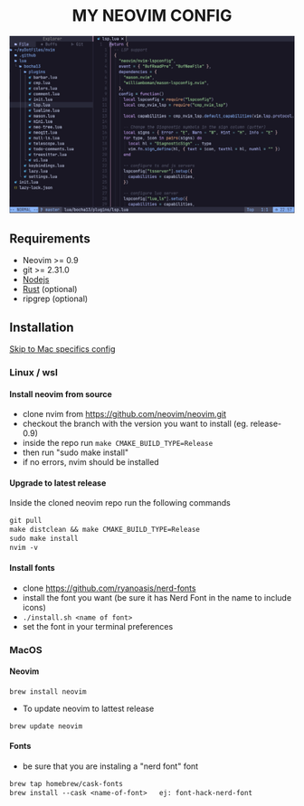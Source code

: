 <div align="center">
  <h1> MY NEOVIM CONFIG </h1>
</div>

![Screenshot1](https://raw.githubusercontent.com/bocha13/myDotFiles/master/nvim/.github/screen.png)

## Requirements

- Neovim >= 0.9
- git >= 2.31.0
- [Nodejs](https://nodejs.org/en/)
- [Rust](https://rustup.rs/) (optional)
- ripgrep (optional)

## Installation

[Skip to Mac specifics config](#MacOS)

### Linux / wsl

#### Install neovim from source

- clone nvim from https://github.com/neovim/neovim.git
- checkout the branch with the version you want to install (eg. release-0.9)
- inside the repo run `make CMAKE_BUILD_TYPE=Release`
- then run "sudo make install"
- if no errors, nvim should be installed

#### Upgrade to latest release

Inside the cloned neovim repo run the following commands

```
git pull
make distclean && make CMAKE_BUILD_TYPE=Release
sudo make install
nvim -v
```

#### Install fonts

- clone https://github.com/ryanoasis/nerd-fonts
- install the font you want (be sure it has Nerd Font in the name to include icons)
- `./install.sh <name of font>`
- set the font in your terminal preferences

### MacOS

#### Neovim

```
brew install neovim
```

- To update neovim to lattest release

```
brew update neovim
```

#### Fonts

- be sure that you are instaling a "nerd font" font

```
brew tap homebrew/cask-fonts
brew install --cask <name-of-font>   ej: font-hack-nerd-font
```
